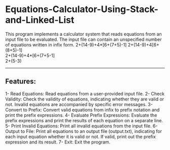 # Equations-Calculator-Using-Stack-and-Linked-List

This program implements a calculator system that reads equations from an input file to be evaluated. The input file can contain an unspecified number of equations written in infix form.
2+(14-9)+4*[6+(7+5)-1] 
2+(14-9)+4[6+(8+5)-1]  
2+(14-9)+4*[6+(7+5-1]  
2+(5-3)
****
Features:
---
1- Read Equations: Read equations from a user-provided input file.
2- Check Validity: Check the validity of equations, indicating whether they are valid or not. Invalid equations are accompanied by specific error messages.
3- Convert to Prefix: Convert valid equations from infix to prefix notation and print the prefix expressions.
4- Evaluate Prefix Expressions: Evaluate the prefix expressions and print the results of each equation on a separate line.
5- Print Invalid Equations: Print all invalid equations from the input file.
6- Output to File: Print all equations to an output file (output.txt), indicating for each input equation whether it is valid or not. If valid, print out the prefix expression and its result.
7- Exit: Exit the program.
